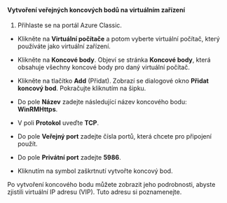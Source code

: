 #### Vytvoření veřejných koncových bodů na virtuálním zařízení

1. Přihlaste se na portál Azure Classic.

- Klikněte na **Virtuální počítače** a potom vyberte virtuální počítač, který používáte jako virtuální zařízení.

- Klikněte na **Koncové body**. Objeví se stránka **Koncové body**, která obsahuje všechny koncové body pro daný virtuální počítač.

- Klikněte na tlačítko **Add** (Přidat). Zobrazí se dialogové okno **Přidat koncový bod**. Pokračujte kliknutím na šipku.

- Do pole **Název** zadejte následující název koncového bodu: **WinRMHttps**.

- V poli **Protokol** uveďte **TCP**.

- Do pole **Veřejný port** zadejte čísla portů, která chcete pro připojení použít.

- Do pole **Privátní port** zadejte **5986**.

- Kliknutím na symbol zaškrtnutí vytvořte koncový bod.

Po vytvoření koncového bodu můžete zobrazit jeho podrobnosti, abyste zjistili virtuální IP adresu (VIP). Tuto adresu si poznamenejte.


<!--HONumber=Jun16_HO2-->


